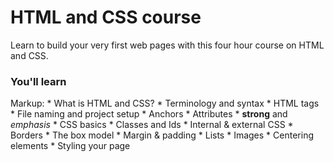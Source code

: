 # HTML and CSS course #
Learn to build your very first web pages with this four hour course on HTML and CSS.

### You'll learn ###
Markup: * What is HTML and CSS?
        * Terminology and syntax
        * HTML tags
        * File naming and project setup
        * Anchors
        * Attributes
        * __strong__ and *emphasis*
        * CSS basics
        * Classes and Ids
        * Internal & external CSS
        * Borders
        * The box model
        * Margin & padding
        * Lists
        * Images
        * Centering elements
        * Styling your page